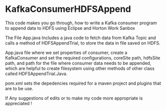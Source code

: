 # KafkaConsumerHDFSAppend
This code makes you go through, how to write a Kafka consumer program to append data to HDFS using Eclipse and Horton Work Sanbox

The File App.java Includes a java code to fetch data from Kafka Topic and calls a method of HDFSAppendTrial, to store the data in file saved on HDFS.

App.java file where we set properties of consumer, create a KafkaConsumer and set the required configurations, coreSite path, hdfsSite path, and path for the file where consumer data needs to be appended, which are helpful to create filesystem using other methods of other class called HDFSAppendTrial.Java.

pom.xml sets the depedencies required for a maven project and plugins that are to be use.

If Any suggestions of edits or to make my code more appropriate is appreciated ! 
